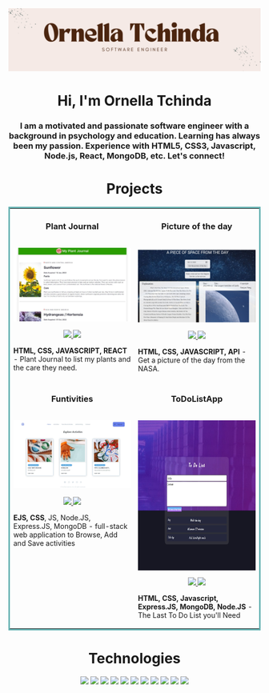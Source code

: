 
<img src="https://github.com/OrnellaTchinda/OrnellaTchinda/blob/b239377163832207419165ee713719bd1bfe4619/full-stack%20software%20engineer%20(1).png" alt="banner that says Ornella Tchinda">


<h1 align="center">Hi, I'm Ornella Tchinda</h1>
<h3 align="center"> I am a motivated and passionate software engineer with a background in psychology and education. Learning has always been my passion. Experience with HTML5, CSS3, Javascript, Node.js, React, MongoDB, etc. Let's connect! </h3>
<!--  My teaching background has helped me develop traits such as organization, creativity, communication and leadership while being a team player, just to name few. -->

<h1 align="center">Projects</h1>

<table bordercolor="#66b2b2">
  <tr>
          <td width="50%" valign="top">
            <h3 align="center">Plant Journal</h3>
              <br />
              <a target="_blank" href="https://plant-journal.netlify.app/">
                <img src="https://github.com/OrnellaTchinda/Plant-Journal/blob/6af9fb54cb0d969b61d123170a58484a98e0f6b5/plant-journal-webcapture.jpeg" width="100%"" alt="plant journal webcapture"/> </a>
              <br />
              <p align="center">
                <a href="https://github.com/OrnellaTchinda/Plant-Journal" target="_blank">
                  <img src="https://img.shields.io/static/v1?label=|&message=REPO&color=23555f&style=plastic&logo=github&logo-color=white"/>
                </a>  
                <a href="https://plant-journal.netlify.app/" target="_blank">
                  <img src="https://img.shields.io/static/v1?label=|&message=WEBSITE&color=cdf998&style=plastic&logo=wordpress&logo-color=white"/>
                </a>
              </p>
                <p><strong>HTML, CSS, JAVASCRIPT, REACT</strong> - Plant Journal to list my plants and the care they need.</p>
          </td>
  </td>
      <td width="50%" valign="top">
            <h3 align="center">Picture of the day</h3>
              <br />
              <a target="_blank" href="https://nasa-find-picture-of-the-day.netlify.app/">
                <img src="https://github.com/OrnellaTchinda/Nasa-API/blob/09fc45f5534a1e1ebfb26b2cb35478527f952b78/Web%20capture_find-picture-of-the-day.jpeg" width="100%" alt="Nasaapp webb capturee"/> </a>
              <br />
              <p align="center">
                <a href="https://github.com/OrnellaTchinda/Nasa-API" target="_blank">
                  <img src="https://img.shields.io/static/v1?label=|&message=REPO&color=23555f&style=plastic&logo=github&logo-color=white"/>
                </a>  
                <a href="https://nasa-find-picture-of-the-day.netlify.app/" target="_blank">
                  <img src="https://img.shields.io/static/v1?label=|&message=WEBSITE&color=cdf998&style=plastic&logo=wordpress&logo-color=white"/>
                </a>
              </p>
                <p><strong>HTML, CSS, JAVASCRIPT, API</strong> - Get a picture of the day from the NASA.</p>
        </td>     
        </td>
  </tr>
  
<tr>
        <td width="50%" valign="top">
      <h3 align="center">Funtivities</h3>
        <br />
        <a target="_blank" href="https://funtivities.onrender.com">
            <img src="https://raw.githubusercontent.com/OrnellaTchinda/funtivities/a6961b9006afaebb63c48fbb6cec159325ab3b8a/Funtivities-webCapture.jpeg" width="100%" alt="3-column-Panel"/>
        </a>
        <br />
        <p align="center">
          
  <a href="https://github.com/OrnellaTchinda/funtivities.git" target="_blank">
    <img src="https://img.shields.io/static/v1?label=|&message=REPO&color=23555f&style=plastic&logo=github&logo-color=white"/>
  </a>  
  <a href="https://funtivities.onrender.com" target="_blank">
    <img src="https://img.shields.io/static/v1?label=|&message=WEBSITE&color=cdf998&style=plastic&logo=wordpress&logo-color=white"/>
  </a>
      </p>
        <p><strong>EJS, CSS</strong>, JS</strong>, Node.JS</strong>, Express.JS</strong>, MongoDB</strong> -  full-stack web application to Browse, Add and Save activities </p>
    </td>
     </td>
    <td width="50%" valign="top">
      <h3 align="center">ToDoListApp</h3>
        <br />
      <a target="_blank" href="#" >
            <img src="https://github.com/OrnellaTchinda/Get-It-Done-App/blob/391014b9639e6d93f63eae8eb82cc4803471e195/Web%20capture%20-todolistApp.jpeg" width="400" height="300" align="center" alt="ToDoList"/>
        </a>
        <br />
        <p align="center">
          
  <a href="https://github.com/OrnellaTchinda/Get-It-Done-App.git" target="_blank">
    <img src="https://img.shields.io/static/v1?label=|&message=REPO&color=23555f&style=plastic&logo=github&logo-color=white"/>
  </a>
  <a href="#" target="_blank">
    <img src="https://img.shields.io/static/v1?label=|&message=WEBSITE&color=cdf998&style=plastic&logo=wordpress&logo-color=white"/>
  </a>
      </p>
        <p><strong>HTML, CSS, Javascript, Express.JS, MongoDB, Node.JS</strong> - The Last To Do List you'll Need</p>
    </td>
  </tr>
</table>



<h1 align="center">Technologies</h1>
<p align="center">
    <img src="https://img.shields.io/static/v1?label=|&message=HTML5&color=23555f&style=plastic&logo=html5"/>
    <img src="https://img.shields.io/static/v1?label=|&message=CSS3&color=285f65&style=plastic&logo=css3"/>
    <img src="https://img.shields.io/static/v1?label=|&message=JAVASCRIPT&color=3c7f5d&style=plastic&logo=javascript"/>
    <img src="https://img.shields.io/static/v1?label=|&message=REACT.JS&color=4a935c&style=plastic&logo=react"/>
    <img src="https://img.shields.io/static/v1?label=|&message=AWS&color=98bf53&style=plastic&logo=amazon"/>
    <img src="https://img.shields.io/static/v1?label=|&message=WORDPRESS&color=cdd148&style=plastic&logo=wordpress"/>
    <img src="https://img.shields.io/static/v1?label=|&message=ADOBE&color=98bf53&style=plastic&logo=adobe"/>
    <img src="https://img.shields.io/static/v1?label=|&message=MONGO-DB&color=cdd148&style=plastic&logo=mongodb"/>
    <img src="https://img.shields.io/static/v1?label=|&message=EXPRESS&color=bbb111&style=plastic&logo=express"/>
    <img src="https://img.shields.io/static/v1?label=|&message=LINUX&color=bbb111&style=plastic&logo=linux"/>
    <img src="https://img.shields.io/static/v1?label=|&message=GIT&color=cbb148&style=plastic&logo=git"/>
   
</p>

